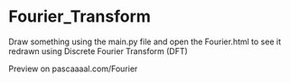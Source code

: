 # Fourier_Transform

Draw something using the main.py file and open the Fourier.html to see it redrawn using Discrete Fourier Transform (DFT)

Preview on pascaaaal.com/Fourier
